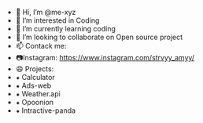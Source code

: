 - 👋 Hi, I’m @me-xyz
- 👀 I’m interested in Coding
- 🌱 I’m currently learning coding 
- 💞️ I’m looking to collaborate on Open source project
- 📫 Contack me:
- 📷Instagram: https://www.instagram.com/strvyy_amyy/
- 😄 Projects:
-  ⁕  Calculator
-  ⁕  Ads-web
-  ⁕ Weather.api
-  ⁕ Opoonion
-  ⁕ Intractive-panda

        
